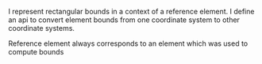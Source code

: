 I represent rectangular bounds in a context of a reference element.
I define an api to convert element bounds from one coordinate system to other coordinate systems.

Reference element always corresponds to an element which was used to compute bounds